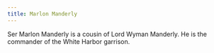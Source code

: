 ```yaml
---
title: Marlon Manderly
---
```


Ser Marlon Manderly is a cousin of Lord Wyman Manderly. He is the commander of the White Harbor garrison.


